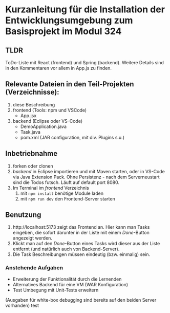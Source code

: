 # Kurzanleitung für die Installation der Entwicklungsumgebung zum Basisprojekt im Modul 324

## TLDR

ToDo-Liste mit React (frontend) und Spring (backend). Weitere Details sind in den
Kommentaren vor allem in App.js zu finden.

## Relevante Dateien in den Teil-Projekten (Verzeichnisse):

1. diese Beschreibung
2. frontend (Tools: npm und VSCode)
	* App.jsx
3. backend (Eclipse oder VS-Code)
	* DemoApplication.java
	* Task.java
	* pom.xml (JAR configuration, mit div. Plugins s.u.)

## Inbetriebnahme

1. forken oder clonen
1. *backend* in Eclipse importieren und mit Maven starten, oder in VS-Code via Java Extension Pack. Ohne Persistenz - nach dem Serverneustart sind die Todos futsch. Läuft auf default port 8080.
2. Im Terminal im *frontend* Verzeichnis
	1. mit `npm install` benötige Module laden 
	2. mit `npm run dev` den Frontend-Server starten

## Benutzung

1. http://localhost:5173 zeigt das Frontend an. Hier kann man Tasks eingeben, die sofort darunter in der Liste mit einem *Done*-Button angezeigt werden.
2. Klickt man auf den *Done*-Button eines Tasks wird dieser aus der Liste entfernt (und natürlich auch von Backend-Server).
3. Die Task Beschreibungen müssen eindeutig (bzw. einmalig) sein.

### Anstehende Aufgaben

- Erweiterung der Funktionalität durch die Lernenden
- Alternatives Backend für eine VM (WAR Konfiguration)
- Test Umbegung mit Unit-Tests erweitern

(Ausgaben für white-box debugging sind bereits auf den beiden Server vorhanden)
test
